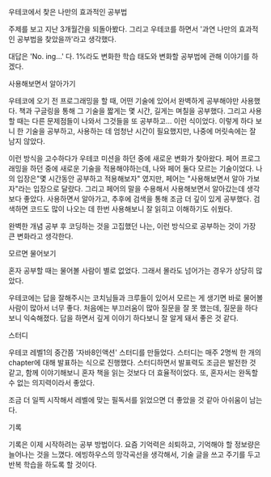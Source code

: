 
우테코에서 찾은 나만의 효과적인 공부법

 주제를 보고 지난 3개월간을 되돌아봤다. 그리고 우테코를 하면서 '과연 나만의 효과적인 공부법을 찾았을까'라고 생각했다.

대답은 'No. ing...' 다.  1%라도 변화한 학습 태도와 변화할 공부법에 관해 이야기를 하겠다.

사용해보면서 알아가기

 우테코에 오기 전 프로그래밍을 할 때, 어떤 기술에 있어서 완벽하게 공부해야만 사용했다. 책과 구글링을 통해 그 기술을 짧게는 몇 시간, 길게는 며칠을 공부했다. 그리고 사용할 때는 다른 문제점들이 나와서 그것들을 또 공부하고... 이런 식이었다. 이렇게 하다 보니 한 기술을 공부하고, 사용하는 데 엄청난 시간이 필요했지만, 나중에 머릿속에는 잘 남지 않았다.

  이런 방식을 고수하다가 우테코 미션을 하던 중에 새로운 변화가 찾아왔다. 페어 프로그래밍을 하던 중에 새로운 기술을 적용해야하는데, 나와 페어 둘다 모르는 기술이었다. 나의 입장은"몇 시간동안 공부하고 적용해보자" 였지만, 페어는 "사용해보면서 알아 가보자"라는 입장으로 달랐다. 그리고 페어의 말을 수용해서 사용해보면서 알아갔는데 생각보다 좋았다. 사용하면서 알아가고, 추후에 검색을 통해 조금 더 깊이 있게 공부했다. 검색하면 코드도 많이 나오는 데 한번 사용해보니 잘 읽히고 이해하기도 쉬웠다. 

 완벽한 개념 공부 후 코딩하는 것을 고집했던 나는, 이런 방식으로 공부하는 것이 가장 큰 변화라고 생각한다.

모르면 물어보기

 혼자 공부할 때는 물어볼 사람이 별로 없었다. 그래서 몰라도 넘어가는 경우가 상당히 많았다. 

 우테코에는 답을 잘해주시는 코치님들과 크루들이 있어서 모르는 게 생기면 바로 물어볼 사람이 많아서 너무 좋다.  처음에는 부끄러움이 많아 질문을 잘 못 했는데, 질문을 하다 보니 익숙해졌다. 답을 하면서 깊게 이야기 하다보니 잘 알게 돼서 좋은 것 같다.

스터디

 우테코 레벨1의 중간쯤 '자바8인액션' 스터디를 만들었다. 스터디는 매주 2명씩 한 개의 chapter에 대해 발표하는 식으로 진행했다.
스터디하면서 발표력도 조금은 발전한 것 같고, 함께 이야기해보니 혼자 책을 읽는 것보다 더 효율적이었다.
또, 혼자서는 완독할 수 없는 의지력이라서 좋았다.

  조금 더 일찍 시작해서 레벨에 맞는 필독서를 읽었으면 더 좋았을 것 같아 아쉬움이 남는다.

기록

  기록은 이제 시작하려는 공부 방법이다. 
요즘 기억력은 쇠퇴하고, 기억해야 할 정보량은 늘어나는 것을 느꼈다. 에빙하우스의 망각곡선을 생각해서, 기술 글을 쓰고 주기를 두고 반복 학습을 하도록 할 것이다.

 


